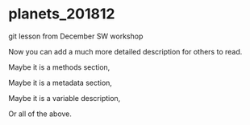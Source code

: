 # planets_201812
git lesson from December SW workshop

Now you can add a much more detailed description for others to read.

Maybe it is a methods section, 

Maybe it is a metadata section,

Maybe it is a variable description,

Or all of the above.

